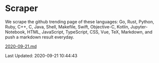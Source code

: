 # Scraper

We scrape the github trending page of these languages: Go, Rust, Python, Ruby, C++, C, Java, Shell, Makefile, Swift, Objective-C, Kotlin, Jupyter-Notebook, HTML, JavaScript, TypeScript, CSS, Vue, TeX, Markdown, and push a markdown result everyday.

[2020-09-21.md](https://github.com/yangwenmai/github-trending-backup/blob/master/2020-09-21.md)

Last Updated: 2020-09-21 10:44:43